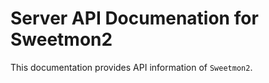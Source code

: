 # Server API Documenation for Sweetmon2

This documentation provides API information of `Sweetmon2`. 

